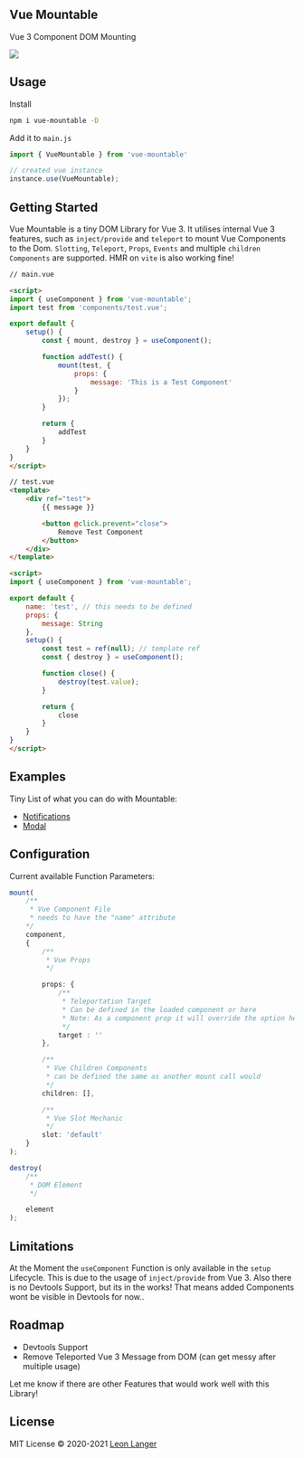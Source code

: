 <h2 align="left">Vue Mountable</h2>

<p align="left">Vue 3 Component DOM Mounting</p>

<p align="left">
<a href="https://www.npmjs.com/package/vue-mountable">
<img src="https://img.shields.io/npm/v/vue-mountable?color=222&style=flat-square">
</a>
</p>

## Usage

Install

```bash
npm i vue-mountable -D
```

Add it to `main.js`

```ts
import { VueMountable } from 'vue-mountable'

// created vue instance
instance.use(VueMountable);
```
## Getting Started

Vue Mountable is a tiny DOM Library for Vue 3.
It utilises internal Vue 3 features, such as `inject/provide` and `teleport` to mount Vue Components to the Dom.
`Slotting`, `Teleport`, `Props`, `Events` and multiple `children Components` are supported. HMR on `vite` is also working fine!

```html
// main.vue

<script>
import { useComponent } from 'vue-mountable';
import test from 'components/test.vue';

export default {
	setup() {
		const { mount, destroy } = useComponent();

		function addTest() {
			mount(test, {
				props: {
					message: 'This is a Test Component'
				}
			});
		}

		return {
			addTest
		}
	}
}
</script>
```
```html
// test.vue
<template>
	<div ref="test">
		{{ message }}

		<button @click.prevent="close">
			Remove Test Component
		</button>
	</div>
</template>

<script>
import { useComponent } from 'vue-mountable';

export default {
	name: 'test', // this needs to be defined
	props: {
		message: String
	},
	setup() {
		const test = ref(null); // template ref
		const { destroy } = useComponent();

		function close() {
			destroy(test.value);
		}

		return {
			close
		}
	}
}
</script>
```

## Examples
Tiny List of what you can do with Mountable:

- [Notifications](https://github.com/Subwaytime/vue-mountable/blob/main/example/src/utils/useNotify.js)
- [Modal](https://github.com/Subwaytime/vue-mountable/blob/main/example/src/app.vue)

## Configuration

Current available Function Parameters:

```ts
mount(
	/**
	 * Vue Component File
	 * needs to have the "name" attribute
	*/
	component,
	{
		/**
		 * Vue Props
		 */

		props: {
			/**
			 * Teleportation Target
			 * Can be defined in the loaded component or here
			 * Note: As a component prop it will override the option here
			 */
			target : ''
		},

		/**
		 * Vue Children Components
		 * can be defined the same as another mount call would
		 */
		children: [],

		/**
		 * Vue Slot Mechanic
		 */
		slot: 'default'
	}
);

destroy(
	/**
	 * DOM Element
	 */

	element
);
```

## Limitations

At the Moment the `useComponent` Function is only available in the `setup` Lifecycle. This is due to the usage of `inject/provide` from Vue 3.
Also there is no Devtools Support, but its in the works! That means added Components wont be visible in Devtools for now..

## Roadmap
- Devtools Support
- Remove Teleported Vue 3 Message from DOM (can get messy after multiple usage)

Let me know if there are other Features that would work well with this Library!

## License

MIT License © 2020-2021 [Leon Langer](https://github.com/subwaytime)
